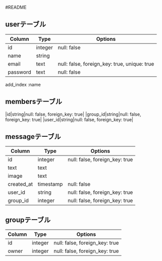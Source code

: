 #README
## userテーブル

|Column|Type|Options|
|------|----|-------|
|id|integer|null: false|
|name|string||
|email|text|null: false, foreign_key: true, unique: true|
|password|text|null: false|


add_index :name



## membersテーブル
|id|string|null: false, foreign_key: true|
|group_id|string|null: false, foreign_key: true|
|user_id|string|null: false, foreign_key: true|

## messageテーブル
|Column|Type|Options|
|------|----|-------|
|id|integer|null: false, foreign_key: true|
|text|text| |
|image|text| |
|created_at|timestamp|null: false|
|user_id|string|null: false, foreign_key: true |
|group_id|integer|null: false, foreign_key: true|

## groupテーブル
|Column|Type|Options|
|------|----|-------|
|id|integer|null: false, foreign_key: true|
|owner|integer|null: false, foreign_key: true|


